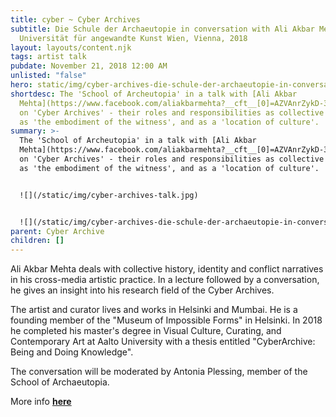 ```yaml
---
title: cyber ~ Cyber Archives
subtitle: Die Schule der Archaeutopie in conversation with Ali Akbar Mehta,
  Universität für angewandte Kunst Wien, Vienna, 2018
layout: layouts/content.njk
tags: artist talk
pubdate: November 21, 2018 12:00 AM
unlisted: "false"
hero: static/img/cyber-archives-die-schule-der-archaeutopie-in-conversation-with-ali-akbar-mehta-universität-für-angewandte-kunst-wien-vienna-2018_02.jpg
shortdesc: The 'School of Archeutopia' in a talk with [Ali Akbar
  Mehta](https://www.facebook.com/aliakbarmehta?__cft__[0]=AZVAnrZykD-3EkL1_UfLThhkUfkVb-8JxhlqYei0sm0S__UcobLrZKIZvp-A1S_bHaVsGnre0GhjImZZXtkIQ-_VVGr1IMEsaKMtkUIf97EzUhRR4EPvlN22vkpCMG3rmtKp3QBc51V99O02DBpfdY-g&__tn__=-]K-R)
  on 'Cyber Archives' - their roles and responsibilities as collective memory,
  as 'the embodiment of the witness', and as a 'location of culture'.
summary: >-
  The 'School of Archeutopia' in a talk with [Ali Akbar
  Mehta](https://www.facebook.com/aliakbarmehta?__cft__[0]=AZVAnrZykD-3EkL1_UfLThhkUfkVb-8JxhlqYei0sm0S__UcobLrZKIZvp-A1S_bHaVsGnre0GhjImZZXtkIQ-_VVGr1IMEsaKMtkUIf97EzUhRR4EPvlN22vkpCMG3rmtKp3QBc51V99O02DBpfdY-g&__tn__=-]K-R)
  on 'Cyber Archives' - their roles and responsibilities as collective memory,
  as 'the embodiment of the witness', and as a 'location of culture'.


  ![](/static/img/cyber-archives-talk.jpg)


  ![](/static/img/cyber-archives-die-schule-der-archaeutopie-in-conversation-with-ali-akbar-mehta-universität-für-angewandte-kunst-wien-vienna-2018_01.jpg)
parent: Cyber Archive
children: []
---
```

Ali Akbar Mehta deals with collective history, identity and conflict narratives in his cross-media artistic practice. In a lecture followed by a conversation, he gives an insight into his research field of the Cyber ​​Archives.

The artist and curator lives and works in Helsinki and Mumbai. He is a founding member of the "Museum of Impossible Forms" in Helsinki. In 2018 he completed his master's degree in Visual Culture, Curating, and Contemporary Art at Aalto University with a thesis entitled "Cyber ​​Archive: Being and Doing Knowledge".

The conversation will be moderated by Antonia Plessing, member of the School of Archaeutopia.

More info **[here](https://esel.at/termin/99098)**